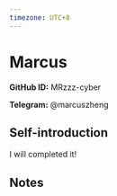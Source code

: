 ```yaml
---
timezone: UTC+8
---
```


# Marcus

**GitHub ID:** MRzzz-cyber

**Telegram:** @marcuszheng

## Self-introduction

I will completed it!

## Notes

<!-- Content_START -->


<!-- Content_END -->
